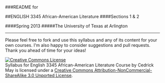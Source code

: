 ###README for

##ENGLISH 3345 African-American Literature 
####Sections 1 & 2

####Spring 2013
#####The University of Texas at Arlington

------------------------------------------

Please feel free to fork and use this syllabus and any of its content for your own courses.  I'm also happy to consider suggestions and pull requests. Thank you ahead of time for your ideas!


<a rel="license" href="http://creativecommons.org/licenses/by-nc-sa/3.0/deed.en_US"><img alt="Creative Commons License" style="border-width:0" src="http://i.creativecommons.org/l/by-nc-sa/3.0/88x31.png" /></a><br /><span xmlns:dct="http://purl.org/dc/terms/" property="dct:title">Syllabus for English 3345 African-American Literature Course</span> by <span xmlns:cc="http://creativecommons.org/ns#" property="cc:attributionName">Cedrick May</span> is licensed under a <a rel="license" href="http://creativecommons.org/licenses/by-nc-sa/3.0/deed.en_US">Creative Commons Attribution-NonCommercial-ShareAlike 3.0 Unported License</a>.
